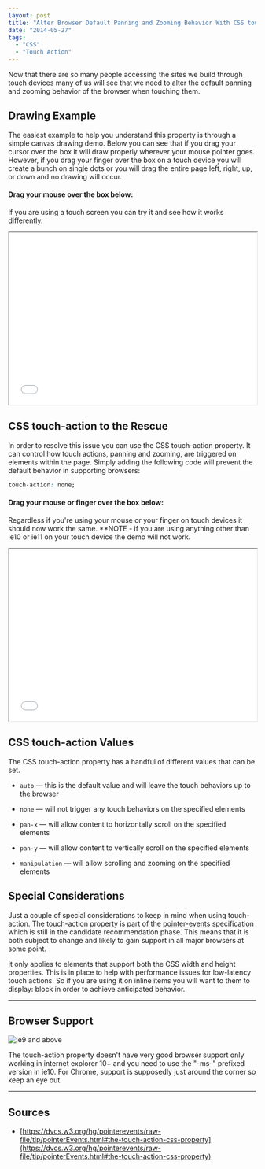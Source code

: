 ```yaml
---
layout: post
title: "Alter Browser Default Panning and Zooming Behavior With CSS touch-action"
date: "2014-05-27"
tags: 
  - "CSS"
  - "Touch Action"
---
```


<p class="intro"><span class="dropcap">N</span>ow that there are so many people accessing the sites we build through touch devices many of us will see that we need to alter the default panning and zooming behavior of the browser when touching them.</p>

## Drawing Example

The easiest example to help you understand this property is through a simple canvas drawing demo. Below you can see that if you drag your cursor over the box it will draw properly wherever your mouse pointer goes. However, if you drag your finger over the box on a touch device you will create a bunch on single dots or you will drag the entire page left, right, up, or down and no drawing will occur.

#### Drag your mouse over the box below:

If you are using a touch screen you can try it and see how it works differently.  

<iframe src="../../demos/canvas-drawing/demo1.html" width="100%" height="350px" scrolling="no"></iframe>

## CSS touch-action to the Rescue

In order to resolve this issue you can use the CSS touch-action property. It can control how touch actions, panning and zooming, are triggered on elements within the page. Simply adding the following code will prevent the default behavior in supporting browsers:

```css
touch-action: none;
```

#### Drag your mouse or finger over the box below:

Regardless if you're using your mouse or your finger on touch devices it should now work the same. \*\*NOTE - if you are using anything other than ie10 or ie11 on your touch device the demo will not work.  

<iframe src="../../demos/canvas-drawing/demo2.html" width="100%" height="350px" scrolling="no"></iframe>

## CSS touch-action Values

The CSS touch-action property has a handful of different values that can be set.

- `auto` — this is the default value and will leave the touch behaviors up to the browser

- `none` — will not trigger any touch behaviors on the specified elements

- `pan-x` — will allow content to horizontally scroll on the specified elements

- `pan-y` — will allow content to vertically scroll on the specified elements

- `manipulation` — will allow scrolling and zooming on the specified elements

## Special Considerations

Just a couple of special considerations to keep in mind when using touch-action. The touch-action property is part of the [pointer-events](http://www.w3.org/TR/pointerevents/) specification which is still in the candidate recommendation phase. This means that it is both subject to change and likely to gain support in all major browsers at some point.

It only applies to elements that support both the CSS width and height properties. This is in place to help with performance issues for low-latency touch actions. So if you are using it on inline items you will want to them to display: block in order to achieve anticipated behavior.

* * *

## Browser Support

<div class="browserSupport__list"><img src="../../assets/img/ie.svg" alt="ie9 and above" title="ie10 and above"></div>

The touch-action property doesn't have very good browser support only working in internet explorer 10+ and you need to use the "-ms-" prefixed version in ie10. For Chrome, support is supposedly just around the corner so keep an eye out.

* * *

## Sources

- [https://dvcs.w3.org/hg/pointerevents/raw-file/tip/pointerEvents.html#the-touch-action-css-property](https://dvcs.w3.org/hg/pointerevents/raw-file/tip/pointerEvents.html#the-touch-action-css-property)
